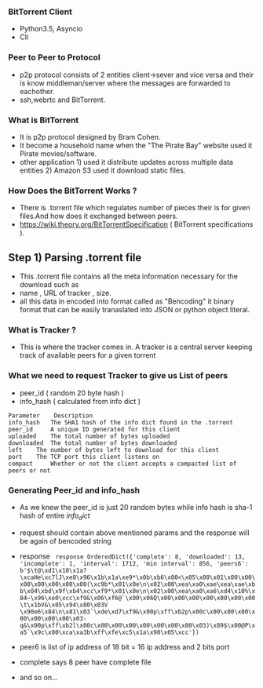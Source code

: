 ### BitTorrent Client
- Python3.5, Asyncio
- Cli

### Peer to Peer to Protocol
- p2p protocol consists of 2 entities client->sever and vice versa and their is know middleman/server where the messages are forwarded to 
eachother.
- ssh,webrtc and BitTorrent. 

### What is BitTorrent
- It is p2p protocol designed by Bram Cohen.
- It become a household name when the "The Pirate Bay" website used it Pirate movies/software.
- other application 1) used it distribute updates across multiple data entities 2) Amazon S3 used it download static files.

### How Does the BitTorrent Works ?
- There is .torrent file which regulates number of pieces their is for given files.And how does it exchanged between peers.
- https://wiki.theory.org/BitTorrentSpecification  ( BitTorrent specifications ).

## Step 1) Parsing .torrent file 
- This .torrent file contains all the meta information necessary for the download such as 
- name , URL of tracker , size. 
- all this data in encoded into format called as "Bencoding" it binary format that can be easily tranaslated into JSON or python object literal.


### What is Tracker ?
- This is where the tracker comes in. A tracker is a central server keeping track of available peers for a given torrent

### What we need to request Tracker to give us List of peers 
- peer_id ( random 20 byte hash )
- info_hash ( calculated from info dict )

```
Parameter 	 Description
info_hash 	The SHA1 hash of the info dict found in the .torrent
peer_id 	A unique ID generated for this client
uploaded 	The total number of bytes uploaded
downloaded 	The total number of bytes downloaded
left 	The number of bytes left to download for this client
port 	The TCP port this client listens on
compact 	Whether or not the client accepts a compacted list of peers or not

```

### Generating Peer_id and info_hash
- As we knew the peer_id is just 20 random bytes while info hash is sha-1 hash of entire $info_dict$
- request should contain above mentioned params and the response will be again of bencoded string 
- response 
``` response OrderedDict({'complete': 8, 'downloaded': 13, 'incomplete': 1, 'interval': 1712, 'min interval': 856, 'peers6': b'$\t@\xd1\x10\x1a?\xcaHe\xc7lJ\xe8\x96\x1b\x1a\xe9*\x0b\xb6\x00<\x05\x00\x01\x00\x00\x00\x00\x00\x00\x00(\xc9b*\x01\x0e\n\x02\x00\xea\xa0\xae\xea\xae\xbb\x04\xbd\x9f\xb4\xcc\xf9*\x01\x0e\n\x02\x00\xea\xa0\xa6\xd4\x10%\x84~\x96\xe0\xcc\xf9&\x06\xf6@`\x00\x06Q\x00\x00\x00\x00\x00\x00\x00\t\x1bV&\x05\x94\x80\x03V \x90e6\x84\n\x81\x03`\xde\xd7\xf9&\x00p\xff\xb2p\x00c\x00\x00\x00\x00\x00\x00\x00\x03-q&\x00p\xff\xb2l\x00c\x00\x00\x00\x00\x00\x00\x00\x03)\x89$\x00@P\xa5`\x9c\x00\xca\xa3b\xff\xfe\xc5\x1a\x90\x05\xcc'})```

- peer6 is list of ip address of 18 bit = 16 ip address and 2 bits port
- complete says 8 peer have complete file 
- and so on...